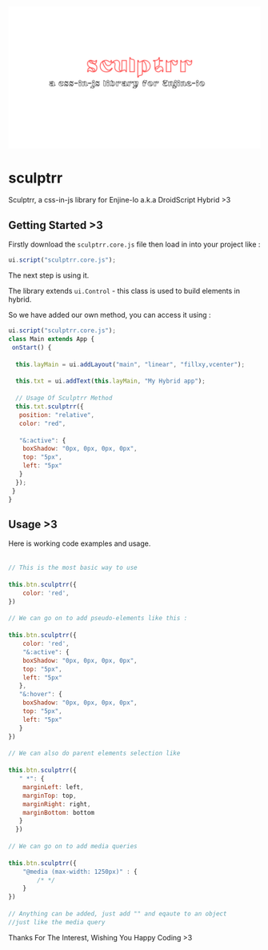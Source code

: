 ![Banner Image](src/sculptrr.png)
# sculptrr

Sculptrr, a css-in-js library for Enjine-Io a.k.a DroidScript Hybrid >3

## Getting Started >3

Firstly download the `sculptrr.core.js` file then load in into your project like :

```javascript
ui.script("sculptrr.core.js");
```

The next step is using it.

The library extends `ui.Control` - this class is used to build elements in hybrid.

So we have added our own method, you can access it using :

```javascript
ui.script("sculptrr.core.js");
class Main extends App {
 onStart() {

  this.layMain = ui.addLayout("main", "linear", "fillxy,vcenter");

  this.txt = ui.addText(this.layMain, "My Hybrid app");

  // Usage Of Sculptrr Method
  this.txt.sculptrr({
   position: "relative",
   color: "red",

   "&:active": {
    boxShadow: "0px, 0px, 0px, 0px",
    top: "5px",
    left: "5px"
   }
  });
 }
}
```

## Usage >3

Here is working code examples and usage.

```javascript

// This is the most basic way to use

this.btn.sculptrr({
    color: 'red',
})

// We can go on to add pseudo-elements like this :

this.btn.sculptrr({
    color: 'red',
    "&:active": {
    boxShadow: "0px, 0px, 0px, 0px",
    top: "5px",
    left: "5px"
   },
   "&:hover": {
    boxShadow: "0px, 0px, 0px, 0px",
    top: "5px",
    left: "5px"
   }
})

// We can also do parent elements selection like 

this.btn.sculptrr({
   " *": {
    marginLeft: left,
    marginTop: top,
    marginRight: right,
    marginBottom: bottom
   }
  })

// We can go on to add media queries 

this.btn.sculptrr({
    "@media (max-width: 1250px)" : {
        /* */
    }
})

// Anything can be added, just add "" and eqaute to an object
//just like the media query
```

Thanks For The Interest,
Wishing You Happy Coding >3
